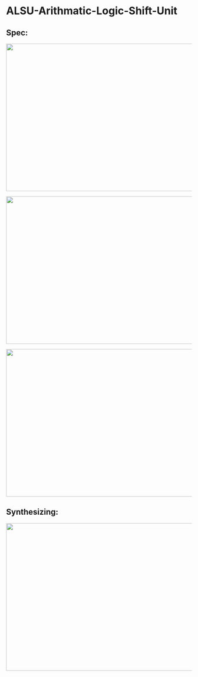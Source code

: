 # ALSU-Arithmatic-Logic-Shift-Unit
## Spec:
<p align="center">
  <img width="600" height="400" src="https://github.com/Mohamedfares10/2_Sequance_Detector_Checker/assets/132834702/e1364662-3908-4fcb-b65d-5be9364d7076">
</p>
<p align="center">
  <img width="600" height="400" src="https://github.com/Mohamedfares10/2_Sequance_Detector_Checker/assets/132834702/4dc0359b-e5c9-4b93-b172-7fc699726e62">
</p>
<p align="center">
  <img width="600" height="400" src="https://github.com/Mohamedfares10/2_Sequance_Detector_Checker/assets/132834702/b0b56fce-dfb1-4fa4-8243-0b60add93c02">
</p>

## Synthesizing:
<p align="center">
  <img width="600" height="400" src="https://github.com/Mohamedfares10/2_Sequance_Detector_Checker/assets/132834702/8d6ba962-fbf8-49c8-952b-f1a84ff3ac9c">
</p>
